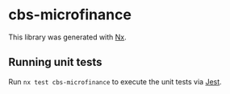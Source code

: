 # cbs-microfinance

This library was generated with [Nx](https://nx.dev).

## Running unit tests

Run `nx test cbs-microfinance` to execute the unit tests via [Jest](https://jestjs.io).
